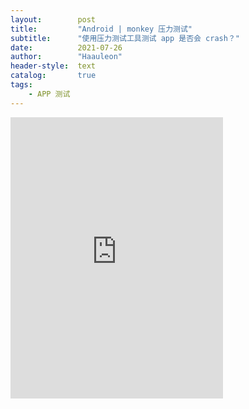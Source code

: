 ```yaml
---
layout:        post
title:         "Android | monkey 压力测试"
subtitle:      "使用压力测试工具测试 app 是否会 crash？"
date:          2021-07-26
author:        "Haauleon"
header-style:  text
catalog:       true
tags:
    - APP 测试
---
```


<iframe 
    width="340" 
    height="450" 
    src="https://player.youku.com/embed/XNTE4NjE0MTM1Mg=="
    frameborder="0" 
    allowfullscreen>
</iframe>